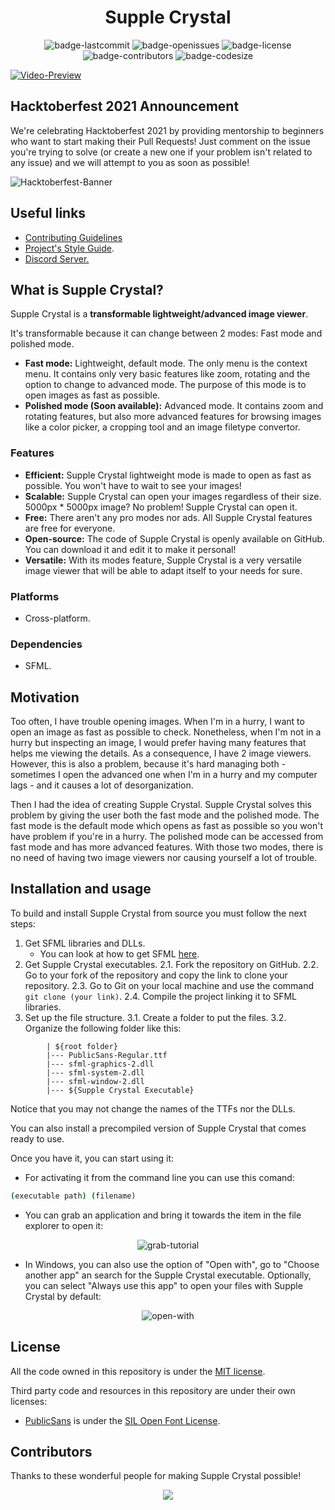 <h1 align="center">Supple Crystal</h1>

<p align="center">
  <img alt="badge-lastcommit" src="https://img.shields.io/github/last-commit/GaryNLOL/Supple-Crystal?style=for-the-badge">
  <img alt="badge-openissues" src="https://img.shields.io/github/issues-raw/GaryNLOL/Supple-Crystal?style=for-the-badge">
  <img alt="badge-license" src="https://img.shields.io/github/license/GaryNLOL/Supple-Crystal?style=for-the-badge">
  <img alt="badge-contributors" src="https://img.shields.io/github/contributors/GaryNLOL/Supple-Crystal?style=for-the-badge">
  <img alt="badge-codesize" src="https://img.shields.io/github/languages/code-size/GaryNLOL/Supple-Crystal?style=for-the-badge">
</p>

[![Video-Preview](https://user-images.githubusercontent.com/46727048/135763774-dc4a6f1b-9808-4e8f-9033-b4ab64f4e274.png)](https://youtu.be/cIb2BJPi414)

## Hacktoberfest 2021 Announcement
We're celebrating Hacktoberfest 2021 by providing mentorship to beginners who want to start making their Pull Requests! Just comment on the issue you're trying to solve (or create a new one if your problem isn't related to any issue) and we will attempt to you as soon as possible!

![Hacktoberfest-Banner](https://camo.githubusercontent.com/5a8d352f17e028b08d7afe24eeb3293740bf399826ee1e3726dbae93d685c2b7/68747470733a2f2f6861636b746f626572666573742e6469676974616c6f6365616e2e636f6d2f5f6e7578742f696d672f6c6f676f2d6861636b746f626572666573742d66756c6c2e663432653362312e737667)

## Useful links
- [Contributing Guidelines](https://github.com/GaryNLOL/Supple-Crystal/blob/main/docs/CONTRIBUTING.md)
- [Project's Style Guide](https://github.com/GaryNLOL/Style-Guides/).
- [Discord Server.](https://discord.gg/RQN6gcDQwX)

## What is Supple Crystal?
Supple Crystal is a **transformable lightweight/advanced image viewer**.

It's transformable because it can change between 2 modes: Fast mode and polished mode.
- **Fast mode:** Lightweight, default mode. The only menu is the context menu. It contains only very basic features like zoom, rotating and the option to change to advanced mode. The purpose of this mode is to open images as fast as possible.
- **Polished mode (Soon available):** Advanced mode. It contains zoom and rotating features, but also more advanced features for browsing images like a color picker, a cropping tool and an image filetype convertor.

### Features
- **Efficient:** Supple Crystal lightweight mode is made to open as fast as possible. You won't have to wait to see your images!
- **Scalable:** Supple Crystal can open your images regardless of their size. 5000px * 5000px image? No problem! Supple Crystal can open it.
- **Free:** There aren't any pro modes nor ads. All Supple Crystal features are free for everyone.
- **Open-source:** The code of Supple Crystal is openly available on GitHub. You can download it and edit it to make it personal!
- **Versatile:** With its modes feature, Supple Crystal is a very versatile image viewer that will be able to adapt itself to your needs for sure.

### Platforms
- Cross-platform.

### Dependencies
- SFML.

## Motivation
Too often, I have trouble opening images. When I'm in a hurry, I want to open an image as fast as possible to check. Nonetheless, when I'm not in a hurry but inspecting an image, I would prefer having many features that helps me viewing the details. As a consequence, I have 2 image viewers. However, this is also a problem, because it's hard managing both - sometimes I open the advanced one when I'm in a hurry and my computer lags - and it causes a lot of desorganization.

Then I had the idea of creating Supple Crystal. Supple Crystal solves this problem by giving the user both the fast mode and the polished mode. The fast mode is the default mode which opens as fast as possible so you won't have problem if you're in a hurry. The polished mode can be accessed from fast mode and has more advanced features. With those two modes, there is no need of having two image viewers nor causing yourself a lot of trouble.

## Installation and usage
To build and install Supple Crystal from source you must follow the next steps:
1. Get SFML libraries and DLLs.
   - You can look at how to get SFML [here](https://www.sfml-dev.org/tutorials/2.5/). 
2. Get Supple Crystal executables.
   2.1. Fork the repository on GitHub.
   2.2. Go to your fork of the repository and copy the link to clone your repository.
   2.3. Go to Git on your local machine and use the command `git clone (your link)`.
   2.4. Compile the project linking it to SFML libraries.
3. Set up the file structure.
   3.1. Create a folder to put the files.
   3.2. Organize the following folder like this:
```
        | ${root folder}
        |--- PublicSans-Regular.ttf
        |--- sfml-graphics-2.dll
        |--- sfml-system-2.dll
        |--- sfml-window-2.dll
        |--- ${Supple Crystal Executable}
```
Notice that you may not change the names of the TTFs nor the DLLs.

You can also install a precompiled version of Supple Crystal that comes ready to use. 

Once you have it, you can start using it:
- For activating it from the command line you can use this comand:
```cmd
(executable path) (filename) 
```
- You can grab an application and bring it towards the item in the file explorer to open it:

<p align="center"><img alt="grab-tutorial" src="https://user-images.githubusercontent.com/46727048/135758516-775036cf-de4f-4584-9734-1139ed00a5ce.gif"></p>

- In Windows, you can also use the option of "Open with", go to "Choose another app" an search for the Supple Crystal executable. Optionally, you can select "Always use this app" to open your files with Supple Crystal by default:

<p align="center"><img alt="open-with" src="https://user-images.githubusercontent.com/46727048/135758901-fa32d5d5-700e-420b-a62f-5c360cb8e53a.gif"></p>

## License
All the code owned in this repository is under the [MIT license](https://github.com/GaryNLOL/Supple-Crystal/blob/main/LICENSE).

Third party code and resources in this repository are under their own licenses:
- [PublicSans](https://github.com/GaryNLOL/Supple-Crystal/tree/main/third-party/PublicSans) is under the [SIL Open Font License](https://github.com/GaryNLOL/Supple-Crystal/blob/main/third-party/PublicSans/LICENSE).


## Contributors
Thanks to these wonderful people for making Supple Crystal possible!

<p align="center"><a href="https://github.com/GaryNLOL/Supple-Crystal/graphs/contributors"><img src="https://contrib.rocks/image?repo=GaryNLOL/Supple-Crystal" /></a></p>

